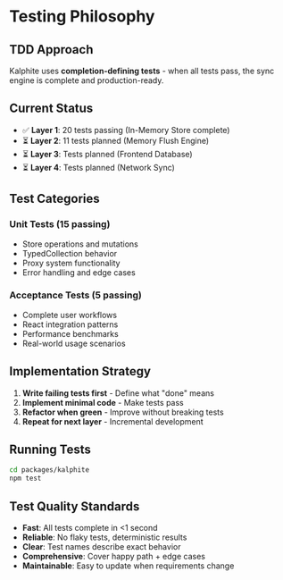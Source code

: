 # Testing Philosophy

## TDD Approach

Kalphite uses **completion-defining tests** - when all tests pass, the sync engine is complete and production-ready.

## Current Status

- ✅ **Layer 1**: 20 tests passing (In-Memory Store complete)
- ⏳ **Layer 2**: 11 tests planned (Memory Flush Engine)
- ⏳ **Layer 3**: Tests planned (Frontend Database)
- ⏳ **Layer 4**: Tests planned (Network Sync)

## Test Categories

### Unit Tests (15 passing)

- Store operations and mutations
- TypedCollection behavior
- Proxy system functionality
- Error handling and edge cases

### Acceptance Tests (5 passing)

- Complete user workflows
- React integration patterns
- Performance benchmarks
- Real-world usage scenarios

## Implementation Strategy

1. **Write failing tests first** - Define what "done" means
2. **Implement minimal code** - Make tests pass
3. **Refactor when green** - Improve without breaking tests
4. **Repeat for next layer** - Incremental development

## Running Tests

```bash
cd packages/kalphite
npm test
```

## Test Quality Standards

- **Fast**: All tests complete in <1 second
- **Reliable**: No flaky tests, deterministic results
- **Clear**: Test names describe exact behavior
- **Comprehensive**: Cover happy path + edge cases
- **Maintainable**: Easy to update when requirements change
